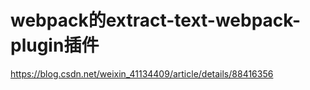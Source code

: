 # webpack的extract-text-webpack-plugin插件



https://blog.csdn.net/weixin_41134409/article/details/88416356